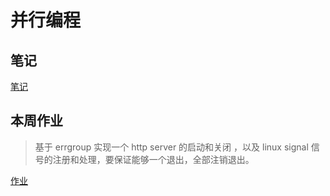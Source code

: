 # 并行编程

## 笔记

[笔记](并行编程.md)


## 本周作业

> 基于 errgroup 实现一个 http server 的启动和关闭 ，以及 linux signal 信号的注册和处理，要保证能够一个退出，全部注销退出。

 [作业](main.go)



